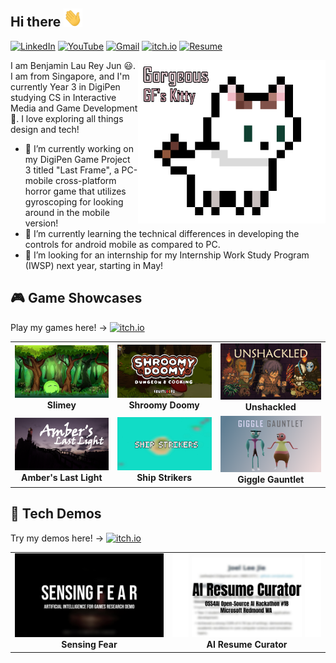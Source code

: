 ## Hi there <img src="https://raw.githubusercontent.com/ABSphreak/ABSphreak/master/gifs/Hi.gif" width="30px">
[![LinkedIn](https://img.shields.io/badge/-LinkedIn-blue?logo=linkedin&logoColor=white&style=flat)](https://www.linkedin.com/in/ben-lrj)
[![YouTube](https://img.shields.io/badge/-YouTube-red?logo=youtube&logoColor=white&style=flat)](https://www.youtube.com/@benjaminlrj)
[![Gmail](https://img.shields.io/badge/-Gmail-D14836?logo=gmail&logoColor=white&style=flat)](mailto:benjaminlrj.18@gmail.com)
[![itch.io](https://img.shields.io/badge/-itch.io-FA5C5C?logo=itch.io&logoColor=white&style=flat)](https://benjaminlrj.itch.io/)
[![Resume](https://img.shields.io/badge/-Resume-blue?logo=adobeacrobatreader&logoColor=white&style=flat)](https://github.com/benjaminlrj/benjaminlrj/blob/58728b4ea759b447693b4f730e634766b56df511/Assets/Ben%20Resume%202025%20Generic.pdf)

<img align="right" src="https://github.com/benjaminlrj/benjaminlrj/blob/e73c8afedab2d09e2c5f6230ea33848798bb6b17/Assets/gorgeous.gif?raw=true" width="300" />

I am Benjamin Lau Rey Jun 😃. I am from Singapore, and I'm currently Year 3 in DigiPen studying CS in Interactive Media and Game Development 🏫. I love exploring all things design and tech!

- 🔭 I’m currently working on my DigiPen Game Project 3 titled "Last Frame", a PC-mobile cross-platform horror game that utilizes gyroscoping for looking around in the mobile version!
- 🌱 I’m currently learning the technical differences in developing the controls for android mobile as compared to PC.
- 👯 I’m looking for an internship for my Internship Work Study Program (IWSP) next year, starting in May!  

## 🎮 Game Showcases

Play my games here! -> [![itch.io](https://img.shields.io/badge/-itch.io-FA5C5C?logo=itch.io&logoColor=white&style=flat)](https://benjaminlrj.itch.io/)
<table>
  <tr>
    <td align="center">
      <a href="https://www.youtube.com/watch?v=BO1fiwwXRZI&list=PLyj0Z4ENDkJQfRBMRu-osOLVpElsTp6NE&index=6">
        <img src="https://github.com/benjaminlrj/benjaminlrj/blob/main/Assets/Slimey_Trailer_Thumbnail.jpg?raw=true" width="250">
      </a>
      <br><b>Slimey</b>
    </td>
    <td align="center">
      <a href="https://www.youtube.com/watch?v=0rmqW_Kb_tw&list=PLyj0Z4ENDkJQfRBMRu-osOLVpElsTp6NE&index=5&t=9s">
        <img src="https://github.com/benjaminlrj/benjaminlrj/blob/main/Assets/ShroomyDoomy_Thumbnail.png?raw=true" width="250">
      </a>
      <br><b>Shroomy Doomy</b>
    </td>
    <td align="center">
      <a href="https://www.youtube.com/watch?v=IYML-TccWYo&list=PLyj0Z4ENDkJQfRBMRu-osOLVpElsTp6NE&index=3">
        <img src="https://github.com/benjaminlrj/benjaminlrj/blob/main/Assets/Unshackled_Thumbnail.png?raw=true" width="250">
      </a>
      <br><b>Unshackled</b>
    </td>
  </tr>
  <tr>
    <td align="center">
      <a href="https://www.youtube.com/watch?v=THrlbhBIuq0&list=PLyj0Z4ENDkJQfRBMRu-osOLVpElsTp6NE&index=2">
        <img src="https://github.com/benjaminlrj/benjaminlrj/blob/main/Assets/AmbersLastLight_Thumbnail.png?raw=true" width="250">
      </a>
      <br><b>Amber's Last Light</b>
    </td>
    <td align="center">
      <a href="https://www.youtube.com/watch?v=uux8_BSbW14&list=PLyj0Z4ENDkJQfRBMRu-osOLVpElsTp6NE&index=8">
        <img src="https://github.com/benjaminlrj/benjaminlrj/blob/main/Assets/Frosties_Thumbnail.jpg?raw=true" width="250">
      </a>
      <br><b>Ship Strikers</b>
    </td>
    <td align="center">
      <a href="https://www.youtube.com/watch?v=cCeKFVCbCqY&list=PLyj0Z4ENDkJQfRBMRu-osOLVpElsTp6NE&index=6">
        <img src="https://github.com/benjaminlrj/benjaminlrj/blob/main/Assets/GiggleGauntlet_Thumbnail.png?raw=true" width="250">
      </a>
      <br><b>Giggle Gauntlet</b>
    </td>
  </tr>
</table>

## 🧪 Tech Demos

Try my demos here! -> [![itch.io](https://img.shields.io/badge/-itch.io-FA5C5C?logo=itch.io&logoColor=white&style=flat)](https://benjaminlrj.itch.io/)
<table>
  <tr>
    <td align="center">
      <a href="https://www.youtube.com/watch?v=5_gaqJpCSwQ&list=PLyj0Z4ENDkJQfRBMRu-osOLVpElsTp6NE&index=1">
        <img src="https://github.com/benjaminlrj/benjaminlrj/blob/main/Assets/SensingFear_Tech_Demo_Thumbnail.jpg?raw=true" width="250">
      </a>
      <br><b>Sensing Fear</b>
    </td>
    <td align="center">
      <a href="https://www.youtube.com/watch?v=B7KnT_SCvV4&list=PLyj0Z4ENDkJQfRBMRu-osOLVpElsTp6NE&index=4">
        <img src="https://github.com/benjaminlrj/benjaminlrj/blob/main/Assets/AIResumeCurator_Thumbnail.jpg?raw=true" width="250">
      </a>
      <br><b>AI Resume Curator</b>
    </td>
  </tr>
</table>

